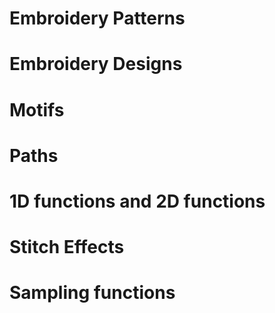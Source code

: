 # Embroidery Patterns

# Embroidery Designs

# Motifs

# Paths

# 1D functions and 2D functions

# Stitch Effects

# Sampling functions
